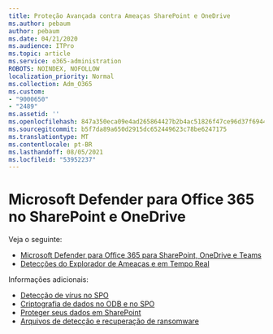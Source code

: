 ```yaml
---
title: Proteção Avançada contra Ameaças SharePoint e OneDrive
ms.author: pebaum
author: pebaum
ms.date: 04/21/2020
ms.audience: ITPro
ms.topic: article
ms.service: o365-administration
ROBOTS: NOINDEX, NOFOLLOW
localization_priority: Normal
ms.collection: Adm_O365
ms.custom:
- "9000650"
- "2489"
ms.assetid: ''
ms.openlocfilehash: 847a350eca09e4ad265864427b2b4ac51826f47ce96d37f694462dbb567da31d
ms.sourcegitcommit: b5f7da89a650d2915dc652449623c78be6247175
ms.translationtype: MT
ms.contentlocale: pt-BR
ms.lasthandoff: 08/05/2021
ms.locfileid: "53952237"
---
```

# <a name="microsoft-defender-for-office-365-in-sharepoint-and-onedrive"></a>Microsoft Defender para Office 365 no SharePoint e OneDrive

Veja o seguinte:
- [Microsoft Defender para Office 365 para SharePoint, OneDrive e Teams](/microsoft-365/security/office-365-security/atp-for-spo-odb-and-teams)
- [Detecções do Explorador de Ameaças e em Tempo Real](/microsoft-365/security/office-365-security/threat-explorer-views)


Informações adicionais:

- [Detecção de vírus no SPO](/microsoft-365/security/office-365-security/virus-detection-in-spo)</br>
- [Criptografia de dados no ODB e no SPO](/microsoft-365/compliance/data-encryption-in-odb-and-spo)</br>
- [Proteger seus dados em SharePoint](/sharepoint/safeguarding-your-data)</br>
- [Arquivos de detecção e recuperação de ransomware](https://support.office.com/article/Ransomware-detection-and-recovering-your-files-0d90ec50-6bfd-40f4-acc7-b8c12c73637f)